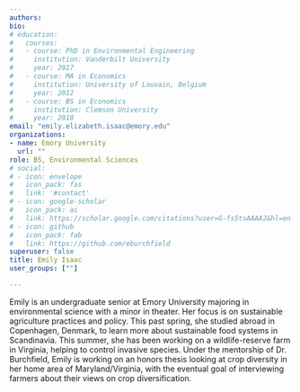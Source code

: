 ```yaml
---
authors:
bio:  
# education:
#   courses:
#   - course: PhD in Environmental Engineering
#     institution: Vanderbilt University
#     year: 2017
#   - course: MA in Economics
#     institution: University of Louvain, Belgium
#     year: 2012
#   - course: BS in Economics 
#     institution: Clemson University
#     year: 2010
email: "emily.elizabeth.isaac@emory.edu"
organizations:
- name: Emory University
  url: ""
role: BS, Environmental Sciences
# social:
# - icon: envelope
#   icon_pack: fas
#   link: '#contact'
# - icon: google-scholar
#   icon_pack: ai
#   link: https://scholar.google.com/citations?user=G-fs5tsAAAAJ&hl=en
# - icon: github
#   icon_pack: fab
#   link: https://github.com/eburchfield
superuser: false
title: Emily Isaac
user_groups: [""]

---
```


Emily is an undergraduate senior at Emory University majoring in environmental science with a minor in theater. Her focus is on sustainable agriculture practices and policy. This past spring, she studied abroad in Copenhagen, Denmark, to learn more about sustainable food systems in Scandinavia. This summer, she has been working on a wildlife-reserve farm in Virginia, helping to control invasive species. Under the mentorship of Dr. Burchfield, Emily is working on an honors thesis looking at crop diversity in her home area of Maryland/Virginia, with the eventual goal of interviewing farmers about their views on crop diversification.  